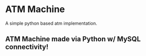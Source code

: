 # ATM Machine

A simple python based atm implementation.

## ATM Machine made via Python w/ MySQL connectivity!
